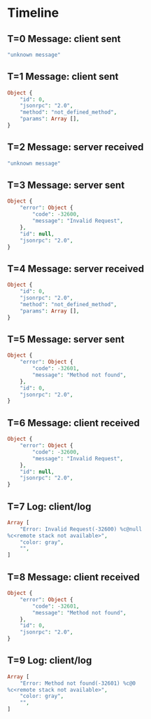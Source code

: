 # Timeline

## T=0 Message: client sent

```php
"unknown message"
```

## T=1 Message: client sent

```php
Object {
    "id": 0,
    "jsonrpc": "2.0",
    "method": "not_defined_method",
    "params": Array [],
}
```

## T=2 Message: server received

```php
"unknown message"
```

## T=3 Message: server sent

```php
Object {
    "error": Object {
        "code": -32600,
        "message": "Invalid Request",
    },
    "id": null,
    "jsonrpc": "2.0",
}
```

## T=4 Message: server received

```php
Object {
    "id": 0,
    "jsonrpc": "2.0",
    "method": "not_defined_method",
    "params": Array [],
}
```

## T=5 Message: server sent

```php
Object {
    "error": Object {
        "code": -32601,
        "message": "Method not found",
    },
    "id": 0,
    "jsonrpc": "2.0",
}
```

## T=6 Message: client received

```php
Object {
    "error": Object {
        "code": -32600,
        "message": "Invalid Request",
    },
    "id": null,
    "jsonrpc": "2.0",
}
```

## T=7 Log: client/log

```php
Array [
    "Error: Invalid Request(-32600) %c@null
%c<remote stack not available>",
    "color: gray",
    "",
]
```

## T=8 Message: client received

```php
Object {
    "error": Object {
        "code": -32601,
        "message": "Method not found",
    },
    "id": 0,
    "jsonrpc": "2.0",
}
```

## T=9 Log: client/log

```php
Array [
    "Error: Method not found(-32601) %c@0
%c<remote stack not available>",
    "color: gray",
    "",
]
```
